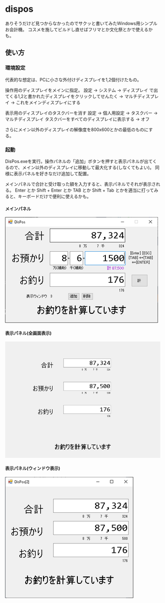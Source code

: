 # dispos

ありそうだけど見つからなかったのでサクッと書いてみたWindows用シンプルお会計機。
コスメを施してビルドし直せばフリマとか文化祭とかで使えるかも。

## 使い方

### 環境設定
代表的な想定は、PCに小さな外付けディスプレイを1,2個付けたもの。

操作用のディスプレイをメインに指定。
設定 -> システム -> ディスプレイ で出てくる1,2と書かれたディスプレイをクリックしてせんたく -> マルチディスプレイ -> これをメインディスプレイにする

表示用のディスプレイのタスクバーを消す
設定 -> 個人用設定 -> タスクバー -> マルチディスプレイ タスクバーをすべてのディスプレイに表示する -> オフ

さらにメイン以外のディスプレイの解像度を800x600とかの最低のものにする。

### 起動
DisPos.exeを実行。操作パネルの「追加」ボタンを押すと表示パネルが出てくるので、メイン以外のディスプレイに移動して最大化する(しなくてもよい)。
同様に表示パネルを好きなだけ追加して配置。

メインパネルで合計と受け取った額を入力すると、表示パネルでそれが表示される。
Enter とか Shift + Enter とか TAB とか Shift + Tab とかを適当に打ってみると、キーボードだけで便利に使えるかも。

#### メインパネル
![メインパネル](doc/main.png)

#### 表示パネル(全画面表示)
![表示パネル](doc/ext2.png)

#### 表示パネル(ウィンドウ表示)
![表示パネル](doc/ext.png)
